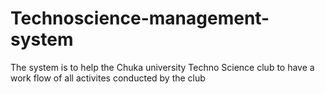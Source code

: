 # Technoscience-management-system
The system is to help the Chuka university Techno Science club to have a work flow of all activites conducted by the club
